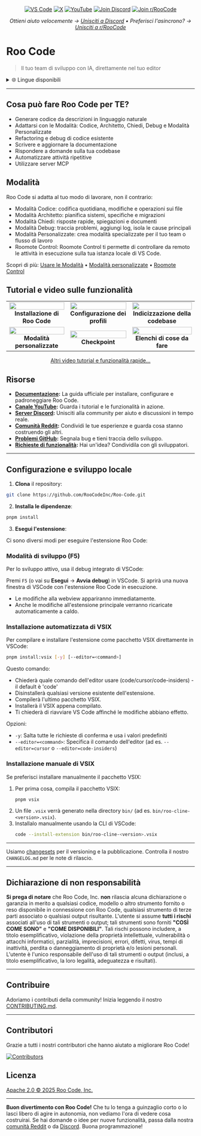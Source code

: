 <p align="center">
  <a href="https://marketplace.visualstudio.com/items?itemName=RooVeterinaryInc.roo-cline"><img src="https://img.shields.io/visual-studio-marketplace/v/RooVeterinaryInc.roo-cline.svg?label=VS%20Code&color=%23007ACC&style=flat&logo=visualstudiocode&logoColor=white" alt="VS Code"></a>
  <a href="https://x.com/roo_code"><img src="https://img.shields.io/badge/roo_code-000000?style=flat&logo=x&logoColor=white" alt="X"></a>
  <a href="https://youtube.com/@roocodeyt?feature=shared"><img src="https://img.shields.io/badge/YouTube-FF0000?style=flat&logo=youtube&logoColor=white" alt="YouTube"></a>
  <a href="https://discord.gg/roocode"><img src="https://img.shields.io/badge/Join%20Discord-5865F2?style=flat&logo=discord&logoColor=white" alt="Join Discord"></a>
  <a href="https://www.reddit.com/r/RooCode/"><img src="https://img.shields.io/badge/Join%20r%2FRooCode-FF4500?style=flat&logo=reddit&logoColor=white" alt="Join r/RooCode"></a>
</p>
<p align="center">
  <em>Ottieni aiuto velocemente → <a href="https://discord.gg/roocode">Unisciti a Discord</a> • Preferisci l'asincrono? → <a href="https://www.reddit.com/r/RooCode/">Unisciti a r/RooCode</a></em>
</p>

# Roo Code

> Il tuo team di sviluppo con IA, direttamente nel tuo editor

<details>
  <summary>🌐 Lingue disponibili</summary>

- [English](../../README.md)
- [Català](../ca/README.md)
- [Deutsch](../de/README.md)
- [Español](../es/README.md)
- [Français](../fr/README.md)
- [हिंदी](../hi/README.md)
- [Bahasa Indonesia](../id/README.md)
- [Italiano](../it/README.md)
- [日本語](../ja/README.md)
- [한국어](../ko/README.md)
- [Nederlands](../nl/README.md)
- [Polski](../pl/README.md)
- [Português (BR)](../pt-BR/README.md)
- [Русский](../ru/README.md)
- [Türkçe](../tr/README.md)
- [Tiếng Việt](../vi/README.md)
- [简体中文](../zh-CN/README.md)
- [繁體中文](../zh-TW/README.md)
- ...
    </details>

---

## Cosa può fare Roo Code per TE?

- Generare codice da descrizioni in linguaggio naturale
- Adattarsi con le Modalità: Codice, Architetto, Chiedi, Debug e Modalità Personalizzate
- Refactoring e debug di codice esistente
- Scrivere e aggiornare la documentazione
- Rispondere a domande sulla tua codebase
- Automatizzare attività ripetitive
- Utilizzare server MCP

## Modalità

Roo Code si adatta al tuo modo di lavorare, non il contrario:

- Modalità Codice: codifica quotidiana, modifiche e operazioni sui file
- Modalità Architetto: pianifica sistemi, specifiche e migrazioni
- Modalità Chiedi: risposte rapide, spiegazioni e documenti
- Modalità Debug: traccia problemi, aggiungi log, isola le cause principali
- Modalità Personalizzate: crea modalità specializzate per il tuo team o flusso di lavoro
- Roomote Control: Roomote Control ti permette di controllare da remoto le attività in esecuzione sulla tua istanza locale di VS Code.

Scopri di più: [Usare le Modalità](https://docs.roocode.com/basic-usage/using-modes) • [Modalità personalizzate](https://docs.roocode.com/advanced-usage/custom-modes) • [Roomote Control](https://docs.roocode.com/roo-code-cloud/roomote-control)

## Tutorial e video sulle funzionalità

<div align="center">

|                                                                                                                                                                                 |                                                                                                                                                                                  |                                                                                                                                                                                     |
| :-----------------------------------------------------------------------------------------------------------------------------------------------------------------------------: | :------------------------------------------------------------------------------------------------------------------------------------------------------------------------------: | :---------------------------------------------------------------------------------------------------------------------------------------------------------------------------------: |
| <a href="https://www.youtube.com/watch?v=Mcq3r1EPZ-4"><img src="https://img.youtube.com/vi/Mcq3r1EPZ-4/maxresdefault.jpg" width="100%"></a><br><b>Installazione di Roo Code</b> | <a href="https://www.youtube.com/watch?v=eEJErgZBqLE"><img src="https://img.youtube.com/vi/eEJErgZBqLE/maxresdefault.jpg" width="100%"></a><br><b>Configurazione dei profili</b> | <a href="https://www.youtube.com/watch?v=r1bpod1VWhg"><img src="https://img.youtube.com/vi/r1bpod1VWhg/maxresdefault.jpg" width="100%"></a><br><b>Indicizzazione della codebase</b> |
|  <a href="https://www.youtube.com/watch?v=qgqceCuhlRA"><img src="https://img.youtube.com/vi/qgqceCuhlRA/maxresdefault.jpg" width="100%"></a><br><b>Modalità personalizzate</b>  |         <a href="https://www.youtube.com/watch?v=Ho30nyY332E"><img src="https://img.youtube.com/vi/Ho30nyY332E/maxresdefault.jpg" width="100%"></a><br><b>Checkpoint</b>         |    <a href="https://www.youtube.com/watch?v=6h5vB9PpoPk"><img src="https://img.youtube.com/vi/6h5vB9PpoPk/maxresdefault.jpg" width="100%"></a><br><b>Elenchi di cose da fare</b>    |

</div>
<p align="center">
<a href="https://docs.roocode.com/tutorial-videos">Altri video tutorial e funzionalità rapide...</a>
</p>

## Risorse

- **[Documentazione](https://docs.roocode.com):** La guida ufficiale per installare, configurare e padroneggiare Roo Code.
- **[Canale YouTube](https://youtube.com/@roocodeyt?feature=shared):** Guarda i tutorial e le funzionalità in azione.
- **[Server Discord](https://discord.gg/roocode):** Unisciti alla community per aiuto e discussioni in tempo reale.
- **[Comunità Reddit](https://www.reddit.com/r/RooCode):** Condividi le tue esperienze e guarda cosa stanno costruendo gli altri.
- **[Problemi GitHub](https://github.com/RooCodeInc/Roo-Code/issues):** Segnala bug e tieni traccia dello sviluppo.
- **[Richieste di funzionalità](https://github.com/RooCodeInc/Roo-Code/discussions/categories/feature-requests?discussions_q=is%3Aopen+category%3A%22Feature+Requests%22+sort%3Atop):** Hai un'idea? Condividila con gli sviluppatori.

---

## Configurazione e sviluppo locale

1. **Clona** il repository:

```sh
git clone https://github.com/RooCodeInc/Roo-Code.git
```

2. **Installa le dipendenze**:

```sh
pnpm install
```

3. **Esegui l'estensione**:

Ci sono diversi modi per eseguire l'estensione Roo Code:

### Modalità di sviluppo (F5)

Per lo sviluppo attivo, usa il debug integrato di VSCode:

Premi `F5` (o vai su **Esegui** → **Avvia debug**) in VSCode. Si aprirà una nuova finestra di VSCode con l'estensione Roo Code in esecuzione.

- Le modifiche alla webview appariranno immediatamente.
- Anche le modifiche all'estensione principale verranno ricaricate automaticamente a caldo.

### Installazione automatizzata di VSIX

Per compilare e installare l'estensione come pacchetto VSIX direttamente in VSCode:

```sh
pnpm install:vsix [-y] [--editor=<command>]
```

Questo comando:

- Chiederà quale comando dell'editor usare (code/cursor/code-insiders) - il default è 'code'
- Disinstallerà qualsiasi versione esistente dell'estensione.
- Compilerà l'ultimo pacchetto VSIX.
- Installerà il VSIX appena compilato.
- Ti chiederà di riavviare VS Code affinché le modifiche abbiano effetto.

Opzioni:

- `-y`: Salta tutte le richieste di conferma e usa i valori predefiniti
- `--editor=<command>`: Specifica il comando dell'editor (ad es. `--editor=cursor` o `--editor=code-insiders`)

### Installazione manuale di VSIX

Se preferisci installare manualmente il pacchetto VSIX:

1.  Per prima cosa, compila il pacchetto VSIX:
    ```sh
    pnpm vsix
    ```
2.  Un file `.vsix` verrà generato nella directory `bin/` (ad es. `bin/roo-cline-<version>.vsix`).
3.  Installalo manualmente usando la CLI di VSCode:
    ```sh
    code --install-extension bin/roo-cline-<version>.vsix
    ```

---

Usiamo [changesets](https://github.com/changesets/changesets) per il versioning e la pubblicazione. Controlla il nostro `CHANGELOG.md` per le note di rilascio.

---

## Dichiarazione di non responsabilità

**Si prega di notare** che Roo Code, Inc. **non** rilascia alcuna dichiarazione o garanzia in merito a qualsiasi codice, modello o altro strumento fornito o reso disponibile in connessione con Roo Code, qualsiasi strumento di terze parti associato o qualsiasi output risultante. L'utente si assume **tutti i rischi** associati all'uso di tali strumenti o output; tali strumenti sono forniti **"COSÌ COME SONO"** e **"COME DISPONIBILI"**. Tali rischi possono includere, a titolo esemplificativo, violazione della proprietà intellettuale, vulnerabilità o attacchi informatici, parzialità, imprecisioni, errori, difetti, virus, tempi di inattività, perdita o danneggiamento di proprietà e/o lesioni personali. L'utente è l'unico responsabile dell'uso di tali strumenti o output (inclusi, a titolo esemplificativo, la loro legalità, adeguatezza e risultati).

---

## Contribuire

Adoriamo i contributi della community! Inizia leggendo il nostro [CONTRIBUTING.md](CONTRIBUTING.md).

---

## Contributori

Grazie a tutti i nostri contributori che hanno aiutato a migliorare Roo Code!

<!-- START CONTRIBUTORS SECTION - AUTO-GENERATED, DO NOT EDIT MANUALLY -->

[![Contributors](https://contrib.rocks/image?repo=RooCodeInc/roo-code&max=120&columns=12&cacheBust=1758141720)](https://github.com/RooCodeInc/roo-code/graphs/contributors)

<!-- END CONTRIBUTORS SECTION -->

## Licenza

[Apache 2.0 © 2025 Roo Code, Inc.](../../LICENSE)

---

**Buon divertimento con Roo Code!** Che tu lo tenga a guinzaglio corto o lo lasci libero di agire in autonomia, non vediamo l'ora di vedere cosa costruirai. Se hai domande o idee per nuove funzionalità, passa dalla nostra [comunità Reddit](https://www.reddit.com/r/RooCode/) o da [Discord](https://discord.gg/roocode). Buona programmazione!
